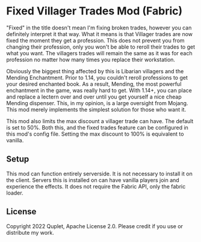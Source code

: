 # Fixed Villager Trades Mod (Fabric)

"Fixed" in the title doesn't mean I'm fixing broken trades, however you can definitely interpret it that way. What it means 
is that Villager trades are now fixed the moment they get a profession. This does not prevent you from changing their profession,
only you won't be able to reroll their trades to get what you want. The villagers trades will remain the same as it was for 
each profession no matter how many times you replace their workstation.

Obviously the biggest thing affected by this is Libarian villagers and the Mending Enchantment. Prior to 1.14, you couldn't
reroll professions to get your desired enchanted book. As a result, Mending, the most powerful enchantment in the game, was really hard to get.
With 1.14+, you can place and replace a lectern over and over until you get yourself a nice cheap Mending dispenser. This, 
in my opinion, is a large oversight from Mojang. This mod merely implements the simplest solution for those who want it.

This mod also limits the max discount a villager trade can have. The default is set to 50%. Both this, and the fixed trades 
feature can be configured in this mod's config file. Setting the max discount to 100% is equivalent to vanilla.

## Setup

This mod can function entirely serverside. It is not necessary to install it on the client. Servers this is installed on can have vanilla 
players join and experience the effects. It does not require the Fabric API, only the fabric loader.

## License

Copyright 2022 Quplet, Apache License 2.0. Please credit if you use or distribute my work.
